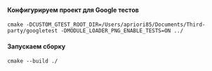 #### Конфигурируем проект для Google тестов

```console
cmake -DCUSTOM_GTEST_ROOT_DIR=/Users/apriori85/Documents/Third-party/googletest -DMODULE_LOADER_PNG_ENABLE_TESTS=ON ../
```

#### Запускаем сборку

```console
cmake --build ./
```
